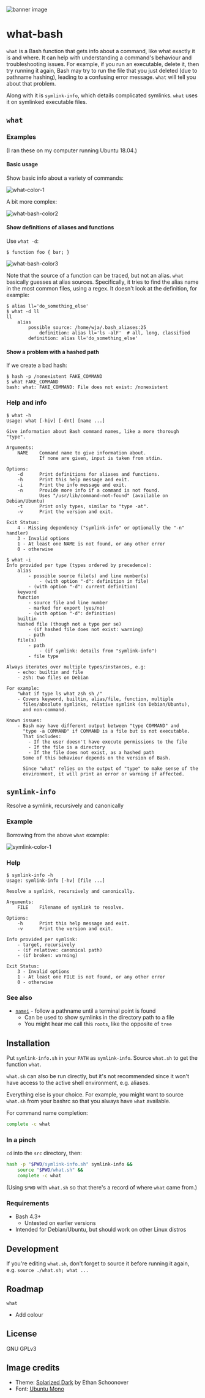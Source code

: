 ![banner image](https://raw.githubusercontent.com/wjandrea/what-bash/main/images/banner.png)

# what-bash

`what` is a Bash function that gets info about a command, like what exactly it is and where. It can help with understanding a command's behaviour and troubleshooting issues. For example, if you run an executable, delete it, then try running it again, Bash may try to run the file that you just deleted (due to pathname hashing), leading to a confusing error message. `what` will tell you about that problem.

Along with it is `symlink-info`, which details complicated symlinks. `what` uses it on symlinked executable files.

## `what`

### Examples

(I ran these on my computer running Ubuntu 18.04.)

#### Basic usage

Show basic info about a variety of commands:

![what-color-1](https://github.com/user-attachments/assets/c5354c3d-dfed-4ac7-a57f-13aeb4c4627c)


A bit more complex:

![what-bash-color2](https://github.com/user-attachments/assets/d9c6cc08-2f7d-4e04-8e55-c6b4e7ebe5a7)



#### Show definitions of aliases and functions

Use `what -d`:

```none
$ function foo { bar; }
```
![what-bash-color3](https://github.com/user-attachments/assets/cb421d8c-4a68-40de-b084-ddbd99913aa9)


Note that the source of a function can be traced, but not an alias. `what` basically guesses at alias sources. Specifically, it tries to find the alias name in the most common files, using a regex. It doesn't look at the definition, for example:

```none
$ alias ll='do_something_else'
$ what -d ll
ll
    alias
        possible source: /home/wja/.bash_aliases:25
            definition: alias ll='ls -alF'  # all, long, classified
        definition: alias ll='do_something_else'
```

#### Show a problem with a hashed path

If we create a bad hash:

```none
$ hash -p /nonexistent FAKE_COMMAND
$ what FAKE_COMMAND
bash: what: FAKE_COMMAND: File does not exist: /nonexistent
```

### Help and info

```none
$ what -h
Usage: what [-hiv] [-dnt] [name ...]

Give information about Bash command names, like a more thorough "type".

Arguments:
    NAME    Command name to give information about.
            If none are given, input is taken from stdin.

Options:
    -d      Print definitions for aliases and functions.
    -h      Print this help message and exit.
    -i      Print the info message and exit.
    -n      Provide more info if a command is not found.
            Uses "/usr/lib/command-not-found" (available on Debian/Ubuntu)
    -t      Print only types, similar to "type -at".
    -v      Print the version and exit.

Exit Status:
    4 - Missing dependency ("symlink-info" or optionally the "-n" handler)
    3 - Invalid options
    1 - At least one NAME is not found, or any other error
    0 - otherwise
```

```none
$ what -i
Info provided per type (types ordered by precedence):
    alias
        - possible source file(s) and line number(s)
            - (with option "-d": definition in file)
        - (with option "-d": current definition)
    keyword
    function
        - source file and line number
        - marked for export (yes/no)
        - (with option "-d": definition)
    builtin
    hashed file (though not a type per se)
        - (if hashed file does not exist: warning)
        - path
    file(s)
        - path
            - (if symlink: details from "symlink-info")
        - file type

Always iterates over multiple types/instances, e.g:
    - echo: builtin and file
    - zsh: two files on Debian

For example:
    "what if type ls what zsh sh /"
    - Covers keyword, builtin, alias/file, function, multiple
      files/absolute symlinks, relative symlink (on Debian/Ubuntu),
      and non-command.

Known issues:
    - Bash may have different output between "type COMMAND" and
      "type -a COMMAND" if COMMAND is a file but is not executable.
      That includes:
        - If the user doesn't have execute permissions to the file
        - If the file is a directory
        - If the file does not exist, as a hashed path
      Some of this behaviour depends on the version of Bash.

      Since "what" relies on the output of "type" to make sense of the
      environment, it will print an error or warning if affected.
```

## `symlink-info`

Resolve a symlink, recursively and canonically

### Example

Borrowing from the above `what` example:

![symlink-color-1](https://github.com/user-attachments/assets/96bfafcf-439c-4b17-9942-62b76a60be1c)

### Help

```none
$ symlink-info -h
Usage: symlink-info [-hv] [file ...]

Resolve a symlink, recursively and canonically.

Arguments:
    FILE    Filename of symlink to resolve.

Options:
    -h      Print this help message and exit.
    -v      Print the version and exit.

Info provided per symlink:
    - target, recursively
    - (if relative: canonical path)
    - (if broken: warning)

Exit Status:
    3 - Invalid options
    1 - At least one FILE is not found, or any other error
    0 - otherwise
```

### See also

- [`namei`](https://manpages.debian.org/util-linux/namei.1.html) - follow a pathname until a terminal point is found
    - Can be used to show symlinks in the directory path to a file
    - You might hear me call this `roots`, like the opposite of `tree`

## Installation

Put `symlink-info.sh` in your `PATH` as `symlink-info`. Source `what.sh` to get the function `what`.

`what.sh` can also be run directly, but it's not recommended since it won't have access to the active shell environment, e.g. aliases.

Everything else is your choice. For example, you might want to source `what.sh` from your bashrc so that you always have `what` available.

For command name completion:

```bash
complete -c what
```

### In a pinch

`cd` into the `src` directory, then:

```bash
hash -p "$PWD/symlink-info.sh" symlink-info &&
    source "$PWD/what.sh" &&
    complete -c what
```

(Using `$PWD` with `what.sh` so that there's a record of where `what` came from.)

### Requirements

* Bash 4.3+
    * Untested on earlier versions
* Intended for Debian/Ubuntu, but should work on other Linux distros

## Development

If you're editing `what.sh`, don't forget to source it before running it again, e.g. `source ./what.sh; what ...`

## Roadmap

`what`

* Add colour

## License

GNU GPLv3

## Image credits

- Theme: [Solarized Dark](https://ethanschoonover.com/solarized/) by Ethan Schoonover
- Font: [Ubuntu Mono](https://design.ubuntu.com/font)
